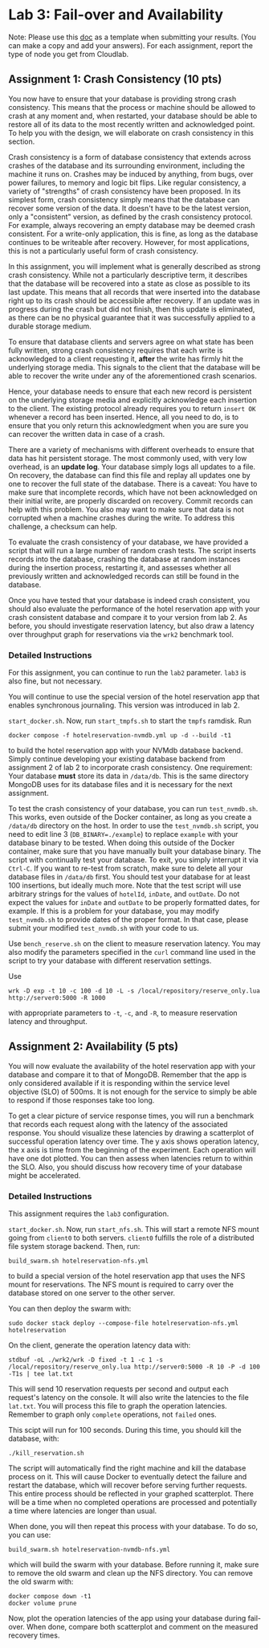 # Lab 3: Fail-over and Availability

Note: Please use this [doc](https://docs.google.com/document/d/1UBBQf4dLOhKCl5EVY6jmB-MPkagZIr0gHkpOsTdsFc8/edit?usp=sharing) as a template when submitting your results. (You can make a copy and add your answers). For each assignment, report the type of node you get from Cloudlab.

## Assignment 1: Crash Consistency (10 pts)

You now have to ensure that your database is providing strong crash
consistency. This means that the process or machine should be allowed
to crash at any moment and, when restarted, your database should be
able to restore all of its data to the most recently written and
acknowledged point. To help you with the design, we will elaborate on
crash consistency in this section.

Crash consistency is a form of database consistency that extends
across crashes of the database and its surrounding environment,
including the machine it runs on. Crashes may be induced by anything,
from bugs, over power failures, to memory and logic bit flips. Like
regular consistency, a variety of "strengths" of crash consistency
have been proposed. In its simplest form, crash consistency simply
means that the database can recover some version of the data. It
doesn't have to be the latest version, only a "consistent" version, as
defined by the crash consistency protocol. For example, always
recovering an empty database may be deemed crash consistent. For a
write-only application, this is fine, as long as the database
continues to be writeable after recovery. However, for most
applications, this is not a particularly useful form of crash
consistency.

In this assignment, you will implement what is generally described as
strong crash consistency. While not a particularly descriptive term,
it describes that the database will be recovered into a state as close
as possible to its last update. This means that all records that were
inserted into the database right up to its crash should be accessible
after recovery. If an update was in progress during the crash but did
not finish, then this update is eliminated, as there can be no
physical guarantee that it was successfully applied to a durable
storage medium.

To ensure that database clients and servers agree on what state has
been fully written, strong crash consistency requires that each write
is acknowledged to a client requesting it, **after** the write has
firmly hit the underlying storage media. This signals to the client
that the database will be able to recover the write under any of the
aforementioned crash scenarios.

Hence, your database needs to ensure that each new record is
persistent on the underlying storage media and explicitly acknowledge
each insertion to the client. The existing protocol already requires
you to return `insert OK` whenever a record has been inserted. Hence,
all you need to do, is to ensure that you only return this
acknowledgment when you are sure you can recover the written data in
case of a crash.

There are a variety of mechanisms with different overheads to ensure
that data has hit persistent storage. The most commonly used, with
very low overhead, is an **update log**. Your database simply logs all
updates to a file. On recovery, the database can find this file and
replay all updates one by one to recover the full state of the
database. There is a caveat: You have to make sure that incomplete
records, which have not been acknowledged on their initial write, are
properly discarded on recovery. Commit records can help with this
problem. You also may want to make sure that data is not corrupted
when a machine crashes during the write. To address this challenge, a
checksum can help.

To evaluate the crash consistency of your database, we have provided a
script that will run a large number of random crash tests. The script
inserts records into the database, crashing the database at random
instances during the insertion process, restarting it, and assesses
whether all previously written and acknowledged records can still be
found in the database.

Once you have tested that your database is indeed crash consistent,
you should also evaluate the performance of the hotel reservation app
with your crash consistent database and compare it to your version
from lab 2. As before, you should investigate reservation latency, but
also draw a latency over throughput graph for reservations via the
`wrk2` benchmark tool.

### Detailed Instructions

For this assignment, you can continue to run the `lab2`
parameter. `lab3` is also fine, but not necessary.

You will continue to use the special version of the hotel reservation
app that enables synchronous journaling. This version was introduced
in lab 2.

`start_docker.sh`. Now, run `start_tmpfs.sh` to start the `tmpfs`
ramdisk. Run

```console
docker compose -f hotelreservation-nvmdb.yml up -d --build -t1
```

to build the hotel reservation app with your NVMdb database
backend. Simply continue developing your existing database backend
from assignment 2 of lab 2 to incorporate crash consistency. One
requirement: Your database **must** store its data in
`/data/db`. This is the same directory MongoDB uses for its database
files and it is necessary for the next assignment.

To test the crash consistency of your database, you can run
`test_nvmdb.sh`. This works, even outside of the Docker container, as
long as you create a `/data/db` directory on the host. In order to use
the `test_nvmdb.sh` script, you need to edit line 3
(`DB_BINARY=./example`) to replace `example` with your database binary
to be tested. When doing this outside of the Docker container, make
sure that you have manually built your database binary. The script
with continually test your database. To exit, you simply interrupt it
via `Ctrl-C`. If you want to re-test from scratch, make sure to delete
all your database files in `/data/db` first. You should test your
database for at least 100 insertions, but ideally much more. Note that
the test script will use arbitrary strings for the values of
`hotelId`, `inDate`, and `outDate`. Do not expect the values for
`inDate` and `outDate` to be properly formatted dates, for example. If
this is a problem for your database, you may modify `test_nvmdb.sh` to
provide dates of the proper format. In that case, please submit your
modified `test_nvmdb.sh` with your code to us.

Use `bench_reserve.sh` on the client to measure reservation
latency. You may also modify the parameters specified in the `curl`
command line used in the script to try your database with different
reservation settings.

Use

```console
wrk -D exp -t 10 -c 100 -d 10 -L -s /local/repository/reserve_only.lua http://server0:5000 -R 1000
```

with appropriate parameters to `-t`, `-c`, and `-R`, to measure
reservation latency and throughput.

## Assignment 2: Availability (5 pts)

You will now evaluate the availability of the hotel reservation app
with your database and compare it to that of MongoDB. Remember that
the app is only considered available if it is responding within the
service level objective (SLO) of 500ms. It is not enough for the
service to simply be able to respond if those responses take too long.

To get a clear picture of service response times, you will run a
benchmark that records each request along with the latency of the
associated response. You should visualize these latencies by drawing a
scatterplot of successful operation latency over time. The y axis
shows operation latency, the x axis is time from the beginning of the
experiment. Each operation will have one dot plotted. You can then
assess when latencies return to within the SLO. Also, you should
discuss how recovery time of your database might be accelerated.

### Detailed Instructions

This assignment requires the `lab3` configuration.

`start_docker.sh`. Now, run `start_nfs.sh`. This will start a remote NFS mount
going from `client0` to both servers. `client0` fulfills the role of a
distributed file system storage backend. Then, run:

```console
build_swarm.sh hotelreservation-nfs.yml
```

to build a special version of the hotel reservation app that uses the
NFS mount for reservations. The NFS mount is required to carry over
the database stored on one server to the other server.

You can then deploy the swarm with:

```console
sudo docker stack deploy --compose-file hotelreservation-nfs.yml hotelreservation
```

On the client, generate the operation latency data with:

```console
stdbuf -oL ./wrk2/wrk -D fixed -t 1 -c 1 -s /local/repository/reserve_only.lua http://server0:5000 -R 10 -P -d 100 -T1s | tee lat.txt
```

This will send 10 reservation requests per second and output each
request's latency on the console. It will also write the latencies to
the file `lat.txt`. You will process this file to graph the operation
latencies. Remember to graph only `complete` operations, not `failed`
ones.

This scipt will run for 100 seconds. During this time, you should kill
the database, with:

```console
./kill_reservation.sh
```

The script will automatically find the right machine and kill the
database process on it. This will cause Docker to eventually detect
the failure and restart the database, which will recover before
serving further requests. This entire process should be reflected in
your graphed scatterplot. There will be a time when no completed
operations are processed and potentially a time where latencies are
longer than usual.

When done, you will then repeat this process with your database. To do
so, you can use:

```console
build_swarm.sh hotelreservation-nvmdb-nfs.yml
```

which will build the swarm with your database. Before running it, make
sure to remove the old swarm and clean up the NFS directory. You can
remove the old swarm with:

```console
docker compose down -t1
docker volume prune
```

Now, plot the operation latencies of the app using your database
during fail-over. When done, compare both scatterplot and comment on
the measured recovery times.
